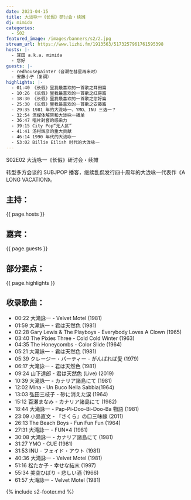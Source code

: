 ```yaml
---
date: 2021-04-15
title: 大泷咏一《长假》研讨会・续摊
dj: mimida
categories:
  - S02
featured_image: /images/banners/s2/2.jpg
stream_url: https://www.lizhi.fm/1913563/5173257961761595398
hosts: |-
  - 耳田 a.k.a. mimida
  - 您好
guests: |-
  - redhousepainter（音潮在彗星再来时）
  - 安藤小子（复调）
highlights: |-
  - 01:40 《长假》里我最喜欢的一首歌之耳田篇
  - 10:26 《长假》里我最喜欢的一首歌之红房篇
  - 18:30 《长假》里我最喜欢的一首歌之您好篇
  - 25:30 《长假》里我最喜欢的一首歌之安藤篇
  - 29:35 1981 年的大泷咏一、YMO、INU 三选一？
  - 32:54 流媒体解禁和大泷咏一播单
  - 36:47 唱片封套的感染力
  - 39:15 City Pop“无人区”
  - 41:41 汤村辉彦的重大贡献
  - 46:14 1990 年代的大泷咏一
  - 53:02 Billie Eilish 时代的大泷咏一
---
```


S02E02 大泷咏一《长假》研讨会・续摊

转型多方会谈的 SUBJPOP 播客，继续乱侃发行四十周年的大泷咏一代表作《A LONG VACATION》。

## 主持：

{{ page.hosts }}

## 嘉宾：

{{ page.guests }}

## 部分要点：

{{ page.highlights }}

## 收录歌曲：

- 00:22 大滝詠一 - Velvet Motel (1981)
- 01:59 大滝詠一 - 君は天然色 (1981)
- 02:28 Gary Lewis & The Playboys - Everybody Loves A Clown (1965)
- 03:40 The Pixies Three - Cold Cold Winter (1963)
- 04:35 The Honeycombs - Color Slide (1964)
- 05:21 大滝詠一 - 君は天然色 (1981)
- 05:39 クレージー・パーティー - がんばれば愛 (1979)
- 06:17 大滝詠一 - 君は天然色 (1981)
- 09:24 山下達郎 - 君は天然色 (Live) (2019)
- 10:39 大滝詠一 - カナリア諸島にて (1981)
- 12:02 Mina - Un Buco Nella Sabbia(1964)
- 13:03 弘田三枝子 - 砂に消えた涙 (1964)
- 15:12 百瀬まなみ - カナリア諸島にて (1982)
- 18:44 大滝詠一 - Pap-Pi-Doo-Bi-Doo-Ba 物語 (1981)
- 23:09 小島直文 - 『さくら』の口三味線 (2011)
- 26:13 The Beach Boys - Fun Fun Fun (1964)
- 27:31 大滝詠一 - FUN×4 (1981)
- 30:08 大滝詠一 - カナリア諸島にて (1981)
- 31:27 YMO - CUE (1981)
- 31:53 INU - フェイド・アウト (1981)
- 40:36 大滝詠一 - Velvet Motel (1981)
- 51:16 松たか子 - 幸せな結末 (1997)
- 55:34 美空ひばり - 悲しい酒 (1966)
- 61:57 大滝詠一 - Velvet Motel (1981)

{% include s2-footer.md %}
